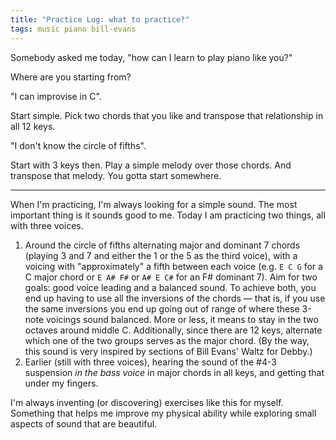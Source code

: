 ```yaml
---
title: "Practice Log: what to practice?"
tags: music piano bill-evans
---
```


Somebody asked me today, "how can I learn to play piano like you?"

Where are you starting from?

"I can improvise in C".

Start simple. Pick two chords that you like and transpose that relationship in all 12 keys.

"I don't know the circle of fifths".

Start with 3 keys then. Play a simple melody over those chords. And transpose that melody. You gotta start somewhere.

---

When I'm practicing, I'm always looking for a simple sound. The most important thing is it sounds good to me. Today I am practicing two things, all with three voices.

1. Around the circle of fifths alternating major and dominant 7 chords (playing 3 and 7 and either the 1 or the 5 as the third voice), with a voicing with "approximately" a fifth between each voice (e.g. `E C G` for a C major chord or `E A# F#` or `A# E C#` for an F# dominant 7). Aim for two goals: good voice leading and a balanced sound. To achieve both, you end up having to use all the inversions of the chords — that is, if you use the same inversions you end up going out of range of where these 3-note voicings sound balanced. More or less, it means to stay in the two octaves around middle C. Additionally, since there are 12 keys, alternate which one of the two groups serves as the major chord. (By the way, this sound is very inspired by sections of Bill Evans' Waltz for Debby.)
2. Earlier (still with three voices), hearing the sound of the #4-3 suspension _in the bass voice_ in major chords in all keys, and getting that under my fingers.

I'm always inventing (or discovering) exercises like this for myself. Something that helps me improve my physical ability while exploring small aspects of sound that are beautiful.
